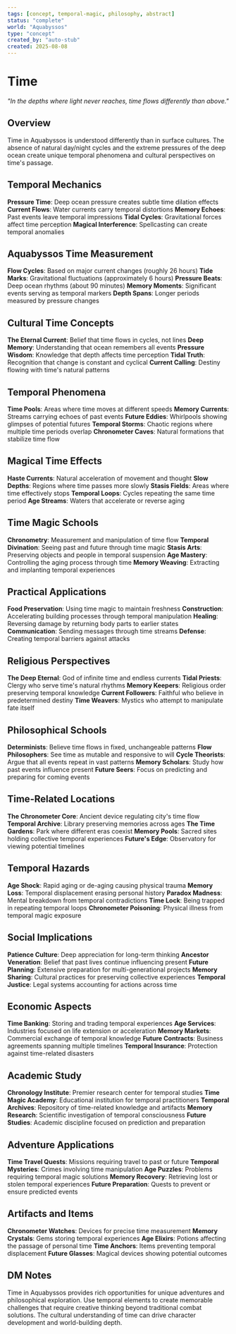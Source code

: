 ```yaml
---
tags: [concept, temporal-magic, philosophy, abstract]
status: "complete"
world: "Aquabyssos"
type: "concept"
created_by: "auto-stub"
created: 2025-08-08
---
```


# Time

*"In the depths where light never reaches, time flows differently than above."*

## Overview
Time in Aquabyssos is understood differently than in surface cultures. The absence of natural day/night cycles and the extreme pressures of the deep ocean create unique temporal phenomena and cultural perspectives on time's passage.

## Temporal Mechanics
**Pressure Time**: Deep ocean pressure creates subtle time dilation effects
**Current Flows**: Water currents carry temporal distortions
**Memory Echoes**: Past events leave temporal impressions
**Tidal Cycles**: Gravitational forces affect time perception
**Magical Interference**: Spellcasting can create temporal anomalies

## Aquabyssos Time Measurement
**Flow Cycles**: Based on major current changes (roughly 26 hours)
**Tide Marks**: Gravitational fluctuations (approximately 6 hours)
**Pressure Beats**: Deep ocean rhythms (about 90 minutes)
**Memory Moments**: Significant events serving as temporal markers
**Depth Spans**: Longer periods measured by pressure changes

## Cultural Time Concepts
**The Eternal Current**: Belief that time flows in cycles, not lines
**Deep Memory**: Understanding that ocean remembers all events
**Pressure Wisdom**: Knowledge that depth affects time perception
**Tidal Truth**: Recognition that change is constant and cyclical
**Current Calling**: Destiny flowing with time's natural patterns

## Temporal Phenomena
**Time Pools**: Areas where time moves at different speeds
**Memory Currents**: Streams carrying echoes of past events
**Future Eddies**: Whirlpools showing glimpses of potential futures
**Temporal Storms**: Chaotic regions where multiple time periods overlap
**Chronometer Caves**: Natural formations that stabilize time flow

## Magical Time Effects
**Haste Currents**: Natural acceleration of movement and thought
**Slow Depths**: Regions where time passes more slowly
**Stasis Fields**: Areas where time effectively stops
**Temporal Loops**: Cycles repeating the same time period
**Age Streams**: Waters that accelerate or reverse aging

## Time Magic Schools
**Chronometry**: Measurement and manipulation of time flow
**Temporal Divination**: Seeing past and future through time magic
**Stasis Arts**: Preserving objects and people in temporal suspension
**Age Mastery**: Controlling the aging process through time
**Memory Weaving**: Extracting and implanting temporal experiences

## Practical Applications
**Food Preservation**: Using time magic to maintain freshness
**Construction**: Accelerating building processes through temporal manipulation
**Healing**: Reversing damage by returning body parts to earlier states
**Communication**: Sending messages through time streams
**Defense**: Creating temporal barriers against attacks

## Religious Perspectives
**The Deep Eternal**: God of infinite time and endless currents
**Tidal Priests**: Clergy who serve time's natural rhythms
**Memory Keepers**: Religious order preserving temporal knowledge
**Current Followers**: Faithful who believe in predetermined destiny
**Time Weavers**: Mystics who attempt to manipulate fate itself

## Philosophical Schools
**Determinists**: Believe time flows in fixed, unchangeable patterns
**Flow Philosophers**: See time as mutable and responsive to will
**Cycle Theorists**: Argue that all events repeat in vast patterns
**Memory Scholars**: Study how past events influence present
**Future Seers**: Focus on predicting and preparing for coming events

## Time-Related Locations
**The Chronometer Core**: Ancient device regulating city's time flow
**Temporal Archive**: Library preserving memories across ages
**The Time Gardens**: Park where different eras coexist
**Memory Pools**: Sacred sites holding collective temporal experiences
**Future's Edge**: Observatory for viewing potential timelines

## Temporal Hazards
**Age Shock**: Rapid aging or de-aging causing physical trauma
**Memory Loss**: Temporal displacement erasing personal history
**Paradox Madness**: Mental breakdown from temporal contradictions
**Time Lock**: Being trapped in repeating temporal loops
**Chronometer Poisoning**: Physical illness from temporal magic exposure

## Social Implications
**Patience Culture**: Deep appreciation for long-term thinking
**Ancestor Veneration**: Belief that past lives continue influencing present
**Future Planning**: Extensive preparation for multi-generational projects
**Memory Sharing**: Cultural practices for preserving collective experiences
**Temporal Justice**: Legal systems accounting for actions across time

## Economic Aspects
**Time Banking**: Storing and trading temporal experiences
**Age Services**: Industries focused on life extension or acceleration
**Memory Markets**: Commercial exchange of temporal knowledge
**Future Contracts**: Business agreements spanning multiple timelines
**Temporal Insurance**: Protection against time-related disasters

## Academic Study
**Chronology Institute**: Premier research center for temporal studies
**Time Magic Academy**: Educational institution for temporal practitioners
**Temporal Archives**: Repository of time-related knowledge and artifacts
**Memory Research**: Scientific investigation of temporal consciousness
**Future Studies**: Academic discipline focused on prediction and preparation

## Adventure Applications
**Time Travel Quests**: Missions requiring travel to past or future
**Temporal Mysteries**: Crimes involving time manipulation
**Age Puzzles**: Problems requiring temporal magic solutions
**Memory Recovery**: Retrieving lost or stolen temporal experiences
**Future Preparation**: Quests to prevent or ensure predicted events

## Artifacts and Items
**Chronometer Watches**: Devices for precise time measurement
**Memory Crystals**: Gems storing temporal experiences
**Age Elixirs**: Potions affecting the passage of personal time
**Time Anchors**: Items preventing temporal displacement
**Future Glasses**: Magical devices showing potential outcomes

## DM Notes
Time in Aquabyssos provides rich opportunities for unique adventures and philosophical exploration. Use temporal elements to create memorable challenges that require creative thinking beyond traditional combat solutions. The cultural understanding of time can drive character development and world-building depth.
